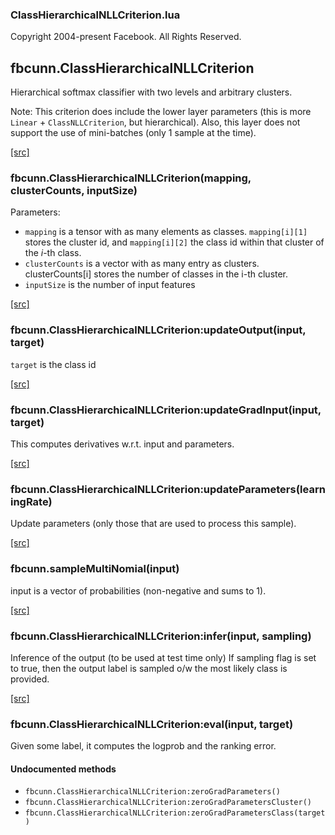 

### ClassHierarchicalNLLCriterion.lua ###

Copyright 2004-present Facebook. All Rights Reserved.

<a name="fbcunn.ClassHierarchicalNLLCriterion.dok"></a>


## fbcunn.ClassHierarchicalNLLCriterion ##


Hierarchical softmax classifier with two levels and arbitrary clusters.

Note:
This criterion does include the lower layer parameters
(this is more `Linear` + `ClassNLLCriterion`, but hierarchical).
Also, this layer does not support the use of mini-batches
(only 1 sample at the time).


<a class="entityLink" href="https://github.com/facebook/fbcunn/blob/fbf20ca05e68c2058907539c806db18c204ba074/luasrc/ClassHierarchicalNLLCriterion.lua#L25">[src]</a>
<a name="fbcunn.ClassHierarchicalNLLCriterion"></a>


### fbcunn.ClassHierarchicalNLLCriterion(mapping, clusterCounts, inputSize) ###


Parameters:

* `mapping` is a tensor with as many elements as classes.
   `mapping[i][1]` stores the cluster id, and `mapping[i][2]` the class id within
   that cluster of the ${i}$-th class.
* `clusterCounts` is a vector with as many entry as clusters.
   clusterCounts[i] stores the number of classes in the i-th cluster.
*  `inputSize` is the number of input features


<a class="entityLink" href="https://github.com/facebook/fbcunn/blob/fbf20ca05e68c2058907539c806db18c204ba074/luasrc/ClassHierarchicalNLLCriterion.lua#L66">[src]</a>
<a name="fbcunn.ClassHierarchicalNLLCriterion:updateOutput"></a>


### fbcunn.ClassHierarchicalNLLCriterion:updateOutput(input, target) ###

`target` is the class id

<a class="entityLink" href="https://github.com/facebook/fbcunn/blob/fbf20ca05e68c2058907539c806db18c204ba074/luasrc/ClassHierarchicalNLLCriterion.lua#L112">[src]</a>
<a name="fbcunn.ClassHierarchicalNLLCriterion:updateGradInput"></a>


### fbcunn.ClassHierarchicalNLLCriterion:updateGradInput(input, target) ###

This computes derivatives w.r.t. input and parameters.

<a class="entityLink" href="https://github.com/facebook/fbcunn/blob/fbf20ca05e68c2058907539c806db18c204ba074/luasrc/ClassHierarchicalNLLCriterion.lua#L138">[src]</a>
<a name="fbcunn.ClassHierarchicalNLLCriterion:updateParameters"></a>


### fbcunn.ClassHierarchicalNLLCriterion:updateParameters(learningRate) ###

Update parameters (only those that are used to process this sample).

<a class="entityLink" href="https://github.com/facebook/fbcunn/blob/fbf20ca05e68c2058907539c806db18c204ba074/luasrc/ClassHierarchicalNLLCriterion.lua#L150">[src]</a>
<a name="fbcunn.sampleMultiNomial"></a>


### fbcunn.sampleMultiNomial(input) ###

input is a vector of probabilities (non-negative and sums to 1).

<a class="entityLink" href="https://github.com/facebook/fbcunn/blob/fbf20ca05e68c2058907539c806db18c204ba074/luasrc/ClassHierarchicalNLLCriterion.lua#L164">[src]</a>
<a name="fbcunn.ClassHierarchicalNLLCriterion:infer"></a>


### fbcunn.ClassHierarchicalNLLCriterion:infer(input, sampling) ###

Inference of the output (to be used at test time only)
If sampling flag is set to true, then the output label is sampled
o/w the most likely class is provided.

<a class="entityLink" href="https://github.com/facebook/fbcunn/blob/fbf20ca05e68c2058907539c806db18c204ba074/luasrc/ClassHierarchicalNLLCriterion.lua#L202">[src]</a>
<a name="fbcunn.ClassHierarchicalNLLCriterion:eval"></a>


### fbcunn.ClassHierarchicalNLLCriterion:eval(input, target) ###

Given some label, it computes the logprob and the ranking error.


#### Undocumented methods ####

<a name="fbcunn.ClassHierarchicalNLLCriterion:zeroGradParameters"></a>
 * `fbcunn.ClassHierarchicalNLLCriterion:zeroGradParameters()`
<a name="fbcunn.ClassHierarchicalNLLCriterion:zeroGradParametersCluster"></a>
 * `fbcunn.ClassHierarchicalNLLCriterion:zeroGradParametersCluster()`
<a name="fbcunn.ClassHierarchicalNLLCriterion:zeroGradParametersClass"></a>
 * `fbcunn.ClassHierarchicalNLLCriterion:zeroGradParametersClass(target)`
